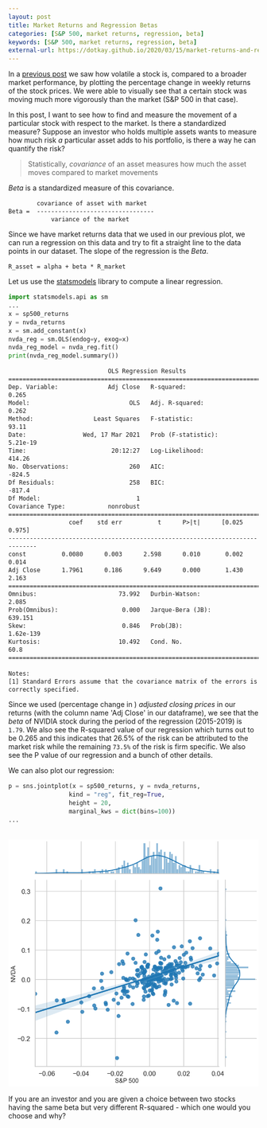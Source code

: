 ```yaml
---
layout: post
title: Market Returns and Regression Betas
categories: [S&P 500, market returns, regression, beta]
keywords: [S&P 500, market returns, regression, beta]
external-url: https://dotkay.github.io/2020/03/15/market-returns-and-regression-betas
---
```


In a [previous post](https://dotkay.github.io/2020/03/01/market-returns-and-stocks) we saw how volatile a stock is, compared to a broader market performance, by plotting the percentage change in weekly returns of the stock prices. We were able to visually see that a certain stock was moving much more vigorously than the market (S&P 500 in that case).

In this post, I want to see how to find and measure the movement of a particular stock with respect to the market. Is there a standardized measure? Suppose an investor who holds multiple assets wants to measure how much risk _a_ particular asset adds to his portfolio, is there a way he can quantify the risk?

> Statistically, _covariance_ of an asset measures how much the asset moves compared to market movements

_Beta_ is a standardized measure of this covariance.

```
        covariance of asset with market 
Beta =  ---------------------------------
            variance of the market
```

Since we have market returns data that we used in our previous plot, we can run a regression on this data and try to fit a straight line to the data points in our dataset. The slope of the regression is the _Beta_.

```
R_asset = alpha + beta * R_market
```

Let us use the [statsmodels](https://www.statsmodels.org) library to compute a linear regression.

```python
import statsmodels.api as sm
...
x = sp500_returns
y = nvda_returns
x = sm.add_constant(x)
nvda_reg = sm.OLS(endog=y, exog=x)
nvda_reg_model = nvda_reg.fit()
print(nvda_reg_model.summary())
```

```
                            OLS Regression Results                            
==============================================================================
Dep. Variable:              Adj Close   R-squared:                       0.265
Model:                            OLS   Adj. R-squared:                  0.262
Method:                 Least Squares   F-statistic:                     93.11
Date:                Wed, 17 Mar 2021   Prob (F-statistic):           5.21e-19
Time:                        20:12:27   Log-Likelihood:                 414.26
No. Observations:                 260   AIC:                            -824.5
Df Residuals:                     258   BIC:                            -817.4
Df Model:                           1                                         
Covariance Type:            nonrobust                                         
==============================================================================
                 coef    std err          t      P>|t|      [0.025      0.975]
------------------------------------------------------------------------------
const          0.0080      0.003      2.598      0.010       0.002       0.014
Adj Close      1.7961      0.186      9.649      0.000       1.430       2.163
==============================================================================
Omnibus:                       73.992   Durbin-Watson:                   2.085
Prob(Omnibus):                  0.000   Jarque-Bera (JB):              639.151
Skew:                           0.846   Prob(JB):                    1.62e-139
Kurtosis:                      10.492   Cond. No.                         60.8
==============================================================================

Notes:
[1] Standard Errors assume that the covariance matrix of the errors is correctly specified.
```

Since we used (percentage change in ) _adjusted closing prices_ in our returns (with the column name 'Adj Close' in our dataframe), we see that the _beta_ of NVIDIA stock during the period of the regression (2015-2019) is `1.79`. We also see the R-squared value of our regression which turns out to be 0.265 and this indicates that 26.5% of the risk can be attributed to the market risk while the remaining `73.5%` of the risk is firm specific. We also see the P value of our regression and a bunch of other details.

We can also plot our regression:

```python
p = sns.jointplot(x = sp500_returns, y = nvda_returns,
                 kind = "reg", fit_reg=True,
                 height = 20, 
                 marginal_kws = dict(bins=100))
...
```
<br>
<div class="img_container">
<center><img src="https://raw.githubusercontent.com/dotkay/fin_data_analysis/main/beta.png"></center>
</div>

If you are an investor and you are given a choice between two stocks having the same beta but very different R-squared - which one would you choose and why?